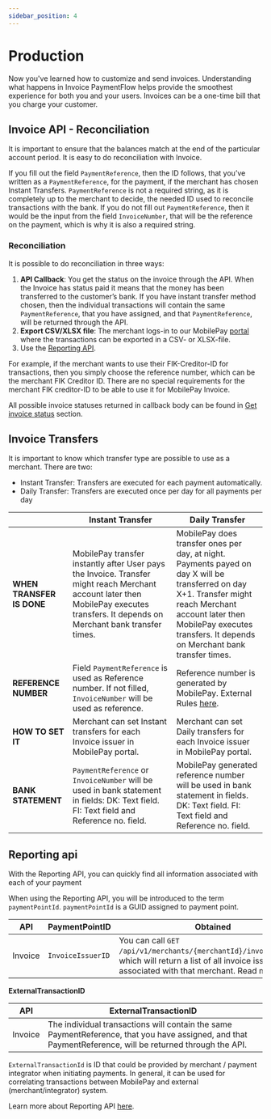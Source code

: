 ```yaml
---
sidebar_position: 4
---
```


# Production

Now you've learned how to customize and send invoices. Understanding what happens in Invoice PaymentFlow helps provide the smoothest experience for both you and your users. Invoices can be a one-time bill that you charge your customer.

## Invoice API - Reconciliation

It is important to ensure that the balances match at the end of the particular account period. It is easy to do reconciliation with Invoice.

If you fill out the field `PaymentReference`, then the ID follows, that you’ve written as a `PaymentReference`, for the payment, if the merchant has chosen Instant Transfers. `PaymentReference` is not a required string, as it is completely up to the merchant to decide, the needed ID used to reconcile transactions with the bank. If you do not fill out `PaymentReference`, then it would be the input from the field `InvoiceNumber`, that will be the reference on the payment, which is why it is also a required string.

### Reconciliation

It is possible to do reconciliation in three ways:

1. **API Callback**: You get the status on the invoice through the API. When the Invoice has status paid it means that the money has been transferred to the customer’s bank. If you have instant transfer method chosen, then the individual transactions will contain the same `PaymentReference`, that you have assigned, and that `PaymentReference`, will be returned through the API.
2. **Export CSV/XLSX file**: The merchant logs-in to our MobilePay [portal](https://admin.mobilepay.dk) where the transactions can be exported in a CSV- or XLSX-file.
3. Use the [Reporting API](/docs/reporting/overview).

For example, if the merchant wants to use their FIK-Creditor-ID for transactions, then you simply choose the reference number, which can be the merchant FIK Creditor ID. There are no special requirements for the merchant FIK creditor-ID to be able to use it for MobilePay Invoice.

All possible invoice statuses returned in callback body can be found in [Get invoice status](/docs/invoice/api-endpoint-reference#get-invoice-status) section.

## Invoice Transfers

It is important to know which transfer type are possible to use as a merchant. There are two:

* Instant Transfer: Transfers are executed for each payment automatically.
* Daily Transfer: Transfers are executed once per day for all payments per day

| | Instant Transfer | Daily Transfer |
|--|--|--|
|**WHEN TRANSFER IS DONE**|MobilePay transfer instantly after User pays the Invoice. Transfer might reach Merchant account later then MobilePay executes transfers. It depends on Merchant bank transfer times.| MobilePay does transfer ones per day, at night. Payments payed on day X will be transferred on day X+1. Transfer might reach Merchant account later then MobilePay executes transfers. It depends on Merchant bank transfer times.|
|**REFERENCE NUMBER**|Field  `PaymentReference` is used as Reference number. If not filled, `InvoiceNumber` will be used as reference.|Reference number is generated by MobilePay. External Rules [here](/docs/support/faq#what-is-payment-reference).|
|**HOW TO SET IT**| Merchant can set Instant transfers for each Invoice issuer in MobilePay portal. | Merchant can set Daily transfers for each Invoice issuer in MobilePay portal.|
|**BANK STATEMENT**|`PaymentReference` or `InvoiceNumber` will be used in bank statement in fields: DK: Text field. FI: Text field and Reference no. field.| MobilePay generated reference number will be used in bank statement in fields. DK: Text field. FI: Text field and Reference no. field.|

## Reporting api

With the Reporting API, you can quickly find all information associated with each of your payment

When using the Reporting API, you will be introduced to the term `paymentPointId`. `paymentPointId` is a GUID assigned to payment point.

| API | PaymentPointID | Obtained|
|--|--|--|
| Invoice | `InvoiceIssuerID` | You can call `GET /api/v1/merchants/{merchantId}/invoiceissuers`, which will return a list of all invoice issuers, associated with that merchant. Read more [here](/docs/invoice/invoice-issuers) |

**ExternalTransactionID**

| API | ExternalTransactionID |
|--|--|
| Invoice | The individual transactions will contain the same PaymentReference, that you have assigned, and that PaymentReference, will be returned through the API. |

`ExternalTransactionId` is ID that could be provided by merchant / payment integrator when initiating payments. In general, it can be used for correlating transactions between MobilePay and external (merchant/integrator) system.

Learn more about Reporting API [here](/docs/reporting/overview).
